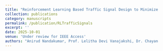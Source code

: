 ```yaml
---
title: "Reinforcement Learning Based Traffic Signal Design to Minimize Queue Lengths"
collection: publications
category: manuscripts
permalink: /publication/RLTrafficSignals
excerpt: ''
date: 2025-10-01
venue: 'Under review for IEEE Access'
authors: "Anirud Nandakumar, Prof. Lelitha Devi Vanajakshi, Dr. Chayan Banerjee"
---
```

